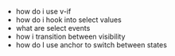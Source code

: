 - how do i use v-if
- how do i hook into select values
- what are select events
- how i transition between visibility
- how do I use anchor to switch between states
